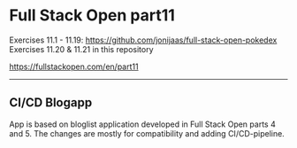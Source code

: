 # Full Stack Open part11

Exercises 11.1 - 11.19: https://github.com/jonijaas/full-stack-open-pokedex  
Exercises 11.20 & 11.21 in this repository  

https://fullstackopen.com/en/part11

---

## CI/CD Blogapp
App is based on bloglist application developed in Full Stack Open parts 4 and 5. The changes are mostly for compatibility and adding CI/CD-pipeline.

